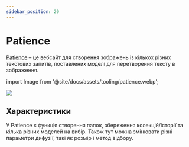 ```yaml
---
sidebar_position: 20
---
```


# Patience

[Patience](https://www.patience.ai) – це вебсайт для створення зображень із кількох різних текстових запитів, поставлених моделі для перетворення тексту в зображення.

import Image from '@site/docs/assets/tooling/patience.webp';

<div style={{textAlign: 'center'}}>
  <img src={Image} style={{width: "750px"}}/>
</div>

## Характеристики

У Patience є функція створення папок, збереження колекцій/історії та кілька різних моделей на вибір. Також тут можна змінювати різні параметри дифузії, такі як розмір і метод відбору.
